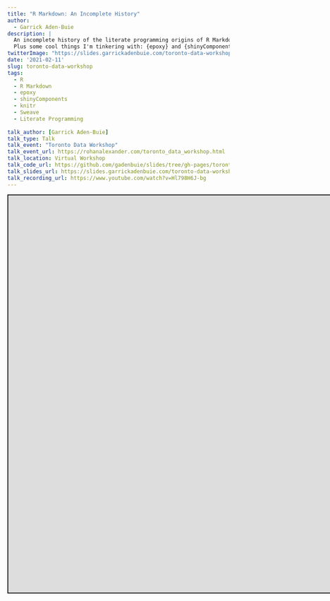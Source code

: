 ```yaml
---
title: "R Markdown: An Incomplete History"
author:
  - Garrick Aden-Buie
description: |
  An incomplete history of the literate programming origins of R Markdown.
  Plus some cool things I'm tinkering with: {epoxy} and {shinyComponents}.
twitterImage: "https://slides.garrickadenbuie.com/toronto-data-workshop/assets/img/toronto-data-workshop_social.png"
date: '2021-02-11'
slug: toronto-data-workshop
tags:
  - R
  - R Markdown
  - epoxy
  - shinyComponents
  - knitr
  - Sweave
  - Literate Programming
  
talk_author: [Garrick Aden-Buie]
talk_type: Talk
talk_event: "Toronto Data Workshop"
talk_event_url: https://rohanalexander.com/toronto_data_workshop.html
talk_location: Virtual Workshop
talk_code_url: https://github.com/gadenbuie/slides/tree/gh-pages/toronto-data-workshop
talk_slides_url: https://slides.garrickadenbuie.com/toronto-data-workshop/
talk_recording_url: https://www.youtube.com/watch?v=Hl798H6J-bg
---
```


<script src="/rmarkdown-libs/fitvids-2.1.1/fitvids.min.js"></script>
<div class="shareagain" style="min-width:300px;margin:1em auto;">
<iframe src="https://slides.garrickadenbuie.com/toronto-data-workshop/" width="1600" height="900" style="border:2px solid currentColor;" loading="lazy" allowfullscreen></iframe>
<script>fitvids('.shareagain', {players: 'iframe'});</script>
</div>
